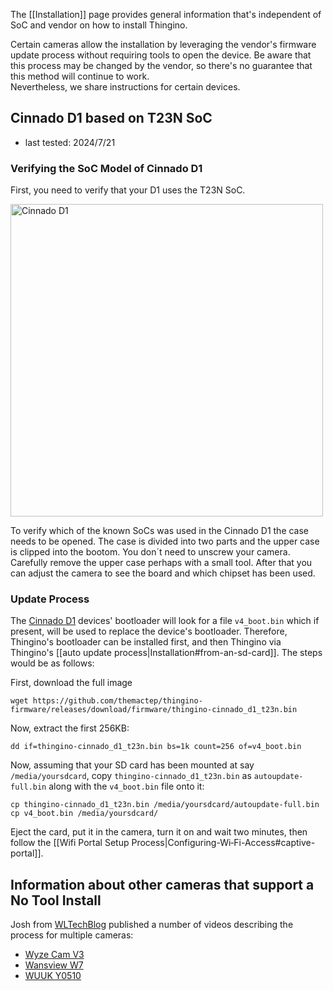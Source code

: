 The [[Installation]] page provides general information that's independent of SoC and vendor on how to install Thingino.

Certain cameras allow the installation by leveraging the vendor's firmware update process without requiring tools to open the device.
Be aware that this process may be changed by the vendor, so there's no guarantee that this method will continue to work.  
Nevertheless, we share instructions for certain devices.

## Cinnado D1 based on T23N SoC

- last tested: 2024/7/21

### Verifying the SoC Model of Cinnado D1

First, you need to verify that your D1 uses the T23N SoC.

<img src="https://github.com/user-attachments/assets/80766e30-c062-45f7-96e8-506066560639" alt="Cinnado D1" width="500">

To verify which of the known SoCs was used in the Cinnado D1 the case needs to be opened. The case is divided into two parts and the upper case is clipped into the bootom. You don´t need to unscrew your camera. Carefully remove the upper case perhaps with a small tool. After that you can adjust the camera to see the board and which chipset has been used.

### Update Process

The [Cinnado D1](https://www.cinnado.com/D1) devices' bootloader will look for a file `v4_boot.bin` which if present, will be used to replace the device's bootloader.
Therefore, Thingino's bootloader can be installed first, and then Thingino via Thingino's [[auto update process|Installation#from-an-sd-card]].  The steps would be as follows:

First, download the full image
```
wget https://github.com/themactep/thingino-firmware/releases/download/firmware/thingino-cinnado_d1_t23n.bin
```
Now, extract the first 256KB:
```
dd if=thingino-cinnado_d1_t23n.bin bs=1k count=256 of=v4_boot.bin
```
Now, assuming that your SD card has been mounted at say `/media/yoursdcard`, copy `thingino-cinnado_d1_t23n.bin` as `autoupdate-full.bin` along with the `v4_boot.bin` file onto it:
```
cp thingino-cinnado_d1_t23n.bin /media/yoursdcard/autoupdate-full.bin
cp v4_boot.bin /media/yoursdcard/
```
Eject the card, put it in the camera, turn it on and wait two minutes, then follow the [[Wifi Portal Setup Process|Configuring-Wi‐Fi-Access#captive-portal]].

## Information about other cameras that support a No Tool Install

Josh from [WLTechBlog](https://www.youtube.com/@wltechblog) published a number of videos describing the process for multiple cameras:

- [Wyze Cam V3](https://www.youtube.com/watch?v=SX637mrp0R0)
- [Wansview W7](https://www.youtube.com/watch?v=jCRiIljSWlw)
- [WUUK Y0510](https://www.youtube.com/watch?v=PhXbeY-PBgg)
